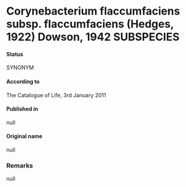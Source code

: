 # Corynebacterium flaccumfaciens subsp. flaccumfaciens (Hedges, 1922) Dowson, 1942 SUBSPECIES

#### Status
SYNONYM

#### According to
The Catalogue of Life, 3rd January 2011

#### Published in
null

#### Original name
null

### Remarks
null